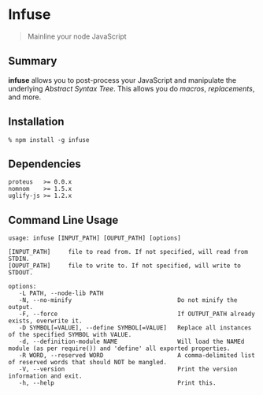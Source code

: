Infuse
======

> Mainline your node JavaScript

Summary
-------

**infuse** allows you to post-process your JavaScript and manipulate the underlying _Abstract Syntax Tree_. This allows you do _macros_, _replacements_, and more.


Installation
------------

    % npm install -g infuse

Dependencies
------------

    proteus   >= 0.0.x
    nomnom    >= 1.5.x
    uglify-js >= 1.2.x

Command Line Usage
------------------

    usage: infuse [INPUT_PATH] [OUPUT_PATH] [options]

    [INPUT_PATH]     file to read from. If not specified, will read from STDIN.
    [OUPUT_PATH]     file to write to. If not specified, will write to STDOUT.

    options:
       -L PATH, --node-lib PATH                     
       -N, --no-minify                              Do not minify the output.
       -F, --force                                  If OUTPUT_PATH already exists, overwrite it.
       -D SYMBOL[=VALUE], --define SYMBOL[=VALUE]   Replace all instances of the specified SYMBOL with VALUE.
       -d, --definition-module NAME                 Will load the NAMEd module (as per require()) and 'define' all exported properties.
       -R WORD, --reserved WORD                     A comma-delimited list of reserved words that should NOT be mangled.
       -V, --version                                Print the version information and exit.
       -h, --help                                   Print this.


